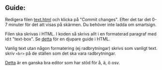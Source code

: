 ## Guide:

Redigera filen [text.html](../master/text.html) och klicka på "Commit changes". Efter det tar det 0-7 minuter för det att visas på skärmen. Du behöver inte ladda om smartsign.

Filen ska skrivas i HTML.
I koden så skrivs allt i en formaterad paragraf med id:t "text-box". Se [detta](https://www.w3schools.com/html/) för en djupare guide i HTML.

Vanlig text utan någon formatering (ej radbrytningar) skrivs som vanligt text. skriv `<br>` på de ställen som det ska vara radbrytningar.

[Detta](https://www.onlinehtmleditor.net/) är en ganska bra editor som har stöd för å, ä, ö osv.
